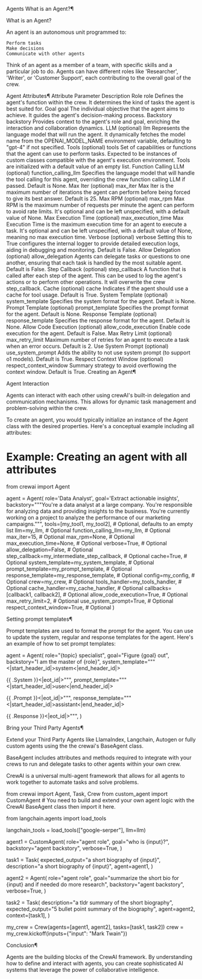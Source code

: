 Agents
What is an Agent?¶

What is an Agent?

An agent is an autonomous unit programmed to:

    Perform tasks
    Make decisions
    Communicate with other agents


Think of an agent as a member of a team, with specific skills and a particular job to do. Agents can have different roles like 'Researcher', 'Writer', or 'Customer Support', each contributing to the overall goal of the crew.

Agent Attributes¶
Attribute 	Parameter 	Description
Role 	role 	Defines the agent's function within the crew. It determines the kind of tasks the agent is best suited for.
Goal 	goal 	The individual objective that the agent aims to achieve. It guides the agent's decision-making process.
Backstory 	backstory 	Provides context to the agent's role and goal, enriching the interaction and collaboration dynamics.
LLM (optional) 	llm 	Represents the language model that will run the agent. It dynamically fetches the model name from the OPENAI_MODEL_NAME environment variable, defaulting to "gpt-4" if not specified.
Tools (optional) 	tools 	Set of capabilities or functions that the agent can use to perform tasks. Expected to be instances of custom classes compatible with the agent's execution environment. Tools are initialized with a default value of an empty list.
Function Calling LLM (optional) 	function_calling_llm 	Specifies the language model that will handle the tool calling for this agent, overriding the crew function calling LLM if passed. Default is None.
Max Iter (optional) 	max_iter 	Max Iter is the maximum number of iterations the agent can perform before being forced to give its best answer. Default is 25.
Max RPM (optional) 	max_rpm 	Max RPM is the maximum number of requests per minute the agent can perform to avoid rate limits. It's optional and can be left unspecified, with a default value of None.
Max Execution Time (optional) 	max_execution_time 	Max Execution Time is the maximum execution time for an agent to execute a task. It's optional and can be left unspecified, with a default value of None, meaning no max execution time.
Verbose (optional) 	verbose 	Setting this to True configures the internal logger to provide detailed execution logs, aiding in debugging and monitoring. Default is False.
Allow Delegation (optional) 	allow_delegation 	Agents can delegate tasks or questions to one another, ensuring that each task is handled by the most suitable agent. Default is False.
Step Callback (optional) 	step_callback 	A function that is called after each step of the agent. This can be used to log the agent's actions or to perform other operations. It will overwrite the crew step_callback.
Cache (optional) 	cache 	Indicates if the agent should use a cache for tool usage. Default is True.
System Template (optional) 	system_template 	Specifies the system format for the agent. Default is None.
Prompt Template (optional) 	prompt_template 	Specifies the prompt format for the agent. Default is None.
Response Template (optional) 	response_template 	Specifies the response format for the agent. Default is None.
Allow Code Execution (optional) 	allow_code_execution 	Enable code execution for the agent. Default is False.
Max Retry Limit (optional) 	max_retry_limit 	Maximum number of retries for an agent to execute a task when an error occurs. Default is 2.
Use System Prompt (optional) 	use_system_prompt 	Adds the ability to not use system prompt (to support o1 models). Default is True.
Respect Context Window (optional) 	respect_context_window 	Summary strategy to avoid overflowing the context window. Default is True.
Creating an Agent¶

Agent Interaction

Agents can interact with each other using crewAI's built-in delegation and communication mechanisms. This allows for dynamic task management and problem-solving within the crew.

To create an agent, you would typically initialize an instance of the Agent class with the desired properties. Here's a conceptual example including all attributes:

# Example: Creating an agent with all attributes
from crewai import Agent

agent = Agent(
  role='Data Analyst',
  goal='Extract actionable insights',
  backstory="""You're a data analyst at a large company.
  You're responsible for analyzing data and providing insights
  to the business.
  You're currently working on a project to analyze the
  performance of our marketing campaigns.""",
  tools=[my_tool1, my_tool2],  # Optional, defaults to an empty list
  llm=my_llm,  # Optional
  function_calling_llm=my_llm,  # Optional
  max_iter=15,  # Optional
  max_rpm=None, # Optional
  max_execution_time=None, # Optional
  verbose=True,  # Optional
  allow_delegation=False,  # Optional
  step_callback=my_intermediate_step_callback,  # Optional
  cache=True,  # Optional
  system_template=my_system_template,  # Optional
  prompt_template=my_prompt_template,  # Optional
  response_template=my_response_template,  # Optional
  config=my_config,  # Optional
  crew=my_crew,  # Optional
  tools_handler=my_tools_handler,  # Optional
  cache_handler=my_cache_handler,  # Optional
  callbacks=[callback1, callback2],  # Optional
  allow_code_execution=True,  # Optional
  max_retry_limit=2,  # Optional
  use_system_prompt=True,  # Optional
  respect_context_window=True,  # Optional
)

Setting prompt templates¶

Prompt templates are used to format the prompt for the agent. You can use to update the system, regular and response templates for the agent. Here's an example of how to set prompt templates:

agent = Agent(
        role="{topic} specialist",
        goal="Figure {goal} out",
        backstory="I am the master of {role}",
        system_template="""<|start_header_id|>system<|end_header_id|>

{{ .System }}<|eot_id|>""",
        prompt_template="""<|start_header_id|>user<|end_header_id|>

{{ .Prompt }}<|eot_id|>""",
        response_template="""<|start_header_id|>assistant<|end_header_id|>

{{ .Response }}<|eot_id|>""",
    )

Bring your Third Party Agents¶

Extend your Third Party Agents like LlamaIndex, Langchain, Autogen or fully custom agents using the the crewai's BaseAgent class.

BaseAgent includes attributes and methods required to integrate with your crews to run and delegate tasks to other agents within your own crew.

CrewAI is a universal multi-agent framework that allows for all agents to work together to automate tasks and solve problems.

from crewai import Agent, Task, Crew
from custom_agent import CustomAgent # You need to build and extend your own agent logic with the CrewAI BaseAgent class then import it here.

from langchain.agents import load_tools

langchain_tools = load_tools(["google-serper"], llm=llm)

agent1 = CustomAgent(
    role="agent role",
    goal="who is {input}?",
    backstory="agent backstory",
    verbose=True,
)

task1 = Task(
    expected_output="a short biography of {input}",
    description="a short biography of {input}",
    agent=agent1,
)

agent2 = Agent(
    role="agent role",
    goal="summarize the short bio for {input} and if needed do more research",
    backstory="agent backstory",
    verbose=True,
)

task2 = Task(
    description="a tldr summary of the short biography",
    expected_output="5 bullet point summary of the biography",
    agent=agent2,
    context=[task1],
)

my_crew = Crew(agents=[agent1, agent2], tasks=[task1, task2])
crew = my_crew.kickoff(inputs={"input": "Mark Twain"})

Conclusion¶

Agents are the building blocks of the CrewAI framework. By understanding how to define and interact with agents, you can create sophisticated AI systems that leverage the power of collaborative intelligence.